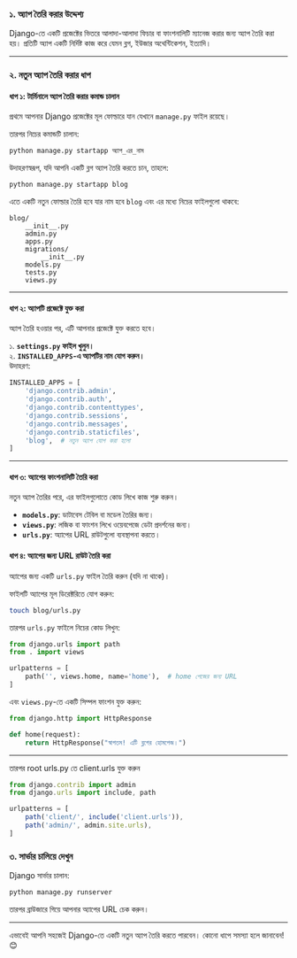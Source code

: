 
### **১. অ্যাপ তৈরি করার উদ্দেশ্য**

Django-তে একটি প্রজেক্টের ভিতরে আলাদা-আলাদা ফিচার বা ফাংশনালিটি ম্যানেজ করার জন্য অ্যাপ তৈরি করা হয়। প্রতিটি অ্যাপ একটি নির্দিষ্ট কাজ করে যেমন ব্লগ, ইউজার অথেন্টিকেশন, ইত্যাদি।

---

### **২. নতুন অ্যাপ তৈরি করার ধাপ**

#### **ধাপ ১: টার্মিনালে অ্যাপ তৈরি করার কমান্ড চালান**

প্রথমে আপনার Django প্রজেক্টের মূল ফোল্ডারে যান যেখানে `manage.py` ফাইল রয়েছে।

তারপর নিচের কমান্ডটি চালান:

```bash
python manage.py startapp অ্যাপ_এর_নাম
```

উদাহরণস্বরূপ, যদি আপনি একটি ব্লগ অ্যাপ তৈরি করতে চান, তাহলে:

```bash
python manage.py startapp blog
```

এতে একটি নতুন ফোল্ডার তৈরি হবে যার নাম হবে `blog` এবং এর মধ্যে নিচের ফাইলগুলো থাকবে:

```
blog/
    __init__.py
    admin.py
    apps.py
    migrations/
        __init__.py
    models.py
    tests.py
    views.py
```

---

#### **ধাপ ২: অ্যাপটি প্রজেক্টে যুক্ত করা**

অ্যাপ তৈরি হওয়ার পর, এটি আপনার প্রজেক্টে যুক্ত করতে হবে।

১. **`settings.py` ফাইল খুলুন।**  
২. **`INSTALLED_APPS`-এ অ্যাপটির নাম যোগ করুন।**  
উদাহরণ:

```python
INSTALLED_APPS = [
    'django.contrib.admin',
    'django.contrib.auth',
    'django.contrib.contenttypes',
    'django.contrib.sessions',
    'django.contrib.messages',
    'django.contrib.staticfiles',
    'blog',  # নতুন অ্যাপ যোগ করা হলো
]
```

---

#### **ধাপ ৩: অ্যাপের ফাংশনালিটি তৈরি করা**

নতুন অ্যাপ তৈরির পরে, এর ফাইলগুলোতে কোড লিখে কাজ শুরু করুন।

- **`models.py`**: ডাটাবেস টেবিল বা মডেল তৈরির জন্য।
- **`views.py`**: লজিক বা ফাংশন লিখে ওয়েবপেজে ডেটা প্রদর্শনের জন্য।
- **`urls.py`**: অ্যাপের URL রাউটগুলো ব্যবস্থাপনা করতে।

#### **ধাপ ৪: অ্যাপের জন্য URL রাউট তৈরি করা**

অ্যাপের জন্য একটি `urls.py` ফাইল তৈরি করুন (যদি না থাকে)।

ফাইলটি অ্যাপের মূল ডিরেক্টরিতে যোগ করুন:

```bash
touch blog/urls.py
```

তারপর `urls.py` ফাইলে নিচের কোড লিখুন:

```python
from django.urls import path
from . import views

urlpatterns = [
    path('', views.home, name='home'),  # home পেজের জন্য URL
]
```

এবং `views.py`-তে একটি সিম্পল ফাংশন যুক্ত করুন:

```python
from django.http import HttpResponse

def home(request):
    return HttpResponse("স্বাগতম! এটি ব্লগের হোমপেজ।")
```

---

তারপর root urls.py তে client.urls যুক্ত করুন


```jsx
from django.contrib import admin
from django.urls import include, path

urlpatterns = [
    path('client/', include('client.urls')),
    path('admin/', admin.site.urls),
]
```


### **৩. সার্ভার চালিয়ে দেখুন**

Django সার্ভার চালান:

```bash
python manage.py runserver
```

তারপর ব্রাউজারে গিয়ে আপনার অ্যাপের URL চেক করুন।

---

এভাবেই আপনি সহজেই Django-তে একটি নতুন অ্যাপ তৈরি করতে পারবেন। কোনো ধাপে সমস্যা হলে জানাবেন! 😊